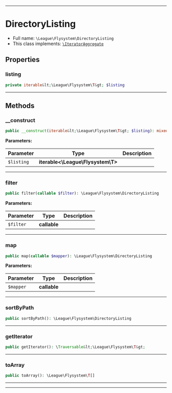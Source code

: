 ***

# DirectoryListing





* Full name: `\League\Flysystem\DirectoryListing`
* This class implements:
[`\IteratorAggregate`](../../IteratorAggregate.md)



## Properties


### listing



```php
private iterable&lt;\League\Flysystem\T&gt; $listing
```






***

## Methods


### __construct



```php
public __construct(iterable&lt;\League\Flysystem\T&gt; $listing): mixed
```








**Parameters:**

| Parameter | Type | Description |
|-----------|------|-------------|
| `$listing` | **iterable<\League\Flysystem\T>** |  |




***

### filter



```php
public filter(callable $filter): \League\Flysystem\DirectoryListing
```








**Parameters:**

| Parameter | Type | Description |
|-----------|------|-------------|
| `$filter` | **callable** |  |




***

### map



```php
public map(callable $mapper): \League\Flysystem\DirectoryListing
```








**Parameters:**

| Parameter | Type | Description |
|-----------|------|-------------|
| `$mapper` | **callable** |  |




***

### sortByPath



```php
public sortByPath(): \League\Flysystem\DirectoryListing
```











***

### getIterator



```php
public getIterator(): \Traversable&lt;\League\Flysystem\T&gt;
```











***

### toArray



```php
public toArray(): \League\Flysystem\T[]
```











***


***

